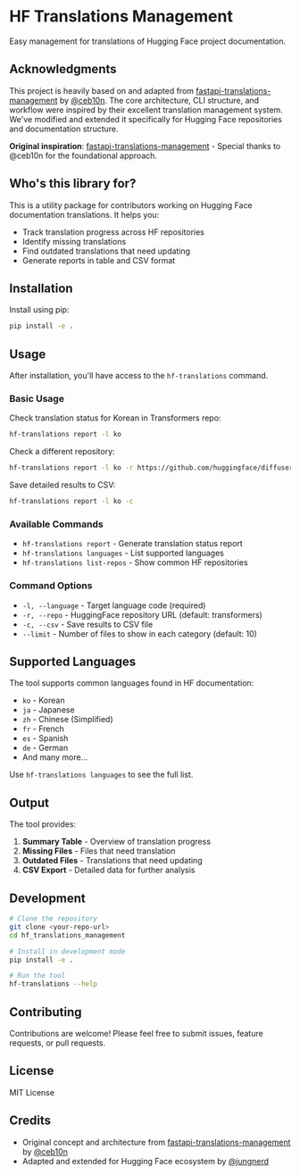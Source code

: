 # HF Translations Management

Easy management for translations of Hugging Face project documentation.

## Acknowledgments

This project is heavily based on and adapted from [fastapi-translations-management](https://github.com/ceb10n/fastapi-translations-management) by [@ceb10n](https://github.com/ceb10n). The core architecture, CLI structure, and workflow were inspired by their excellent translation management system. We've modified and extended it specifically for Hugging Face repositories and documentation structure.

**Original inspiration**: [fastapi-translations-management](https://github.com/ceb10n/fastapi-translations-management) - Special thanks to @ceb10n for the foundational approach.

## Who's this library for?

This is a utility package for contributors working on Hugging Face documentation translations. It helps you:

- Track translation progress across HF repositories
- Identify missing translations
- Find outdated translations that need updating
- Generate reports in table and CSV format

## Installation

Install using pip:

```bash
pip install -e .
```

## Usage

After installation, you'll have access to the `hf-translations` command.

### Basic Usage

Check translation status for Korean in Transformers repo:
```bash
hf-translations report -l ko
```

Check a different repository:
```bash
hf-translations report -l ko -r https://github.com/huggingface/diffusers.git
```

Save detailed results to CSV:
```bash
hf-translations report -l ko -c
```

### Available Commands

- `hf-translations report` - Generate translation status report
- `hf-translations languages` - List supported languages  
- `hf-translations list-repos` - Show common HF repositories

### Command Options

- `-l, --language` - Target language code (required)
- `-r, --repo` - HuggingFace repository URL (default: transformers)
- `-c, --csv` - Save results to CSV file
- `--limit` - Number of files to show in each category (default: 10)

## Supported Languages

The tool supports common languages found in HF documentation:

- `ko` - Korean
- `ja` - Japanese  
- `zh` - Chinese (Simplified)
- `fr` - French
- `es` - Spanish
- `de` - German
- And many more...

Use `hf-translations languages` to see the full list.

## Output

The tool provides:

1. **Summary Table** - Overview of translation progress
2. **Missing Files** - Files that need translation
3. **Outdated Files** - Translations that need updating  
4. **CSV Export** - Detailed data for further analysis

## Development

```bash
# Clone the repository
git clone <your-repo-url>
cd hf_translations_management

# Install in development mode
pip install -e .

# Run the tool
hf-translations --help
```

## Contributing

Contributions are welcome! Please feel free to submit issues, feature requests, or pull requests.

## License

MIT License

## Credits

- Original concept and architecture from [fastapi-translations-management](https://github.com/ceb10n/fastapi-translations-management) by [@ceb10n](https://github.com/ceb10n)
- Adapted and extended for Hugging Face ecosystem by [@jungnerd](https://github.com/jungnerd)